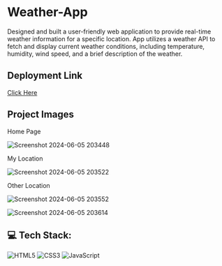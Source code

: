 
# Weather-App

Designed and built a user-friendly web application
to provide real-time weather information for a
specific location. App utilizes a weather API to fetch and display
current weather conditions, including temperature,
humidity, wind speed, and a brief description of the
weather.

## Deployment Link
[Click Here](https://weatherapp-eight-theta.vercel.app/)


## Project Images

Home Page

![Screenshot 2024-06-05 203448](https://github.com/Hari-Krishna-Metta/WeatherApp/assets/135844434/59ecb360-cf95-4190-ac24-d30892a8d5a3)

My Location

![Screenshot 2024-06-05 203522](https://github.com/Hari-Krishna-Metta/WeatherApp/assets/135844434/b03ca9df-9630-4c5b-8762-cf6678f5d66c)

Other Location

![Screenshot 2024-06-05 203552](https://github.com/Hari-Krishna-Metta/WeatherApp/assets/135844434/f91b2bc7-2950-41f7-b392-2af194e22028)

![Screenshot 2024-06-05 203614](https://github.com/Hari-Krishna-Metta/WeatherApp/assets/135844434/ef784764-909e-4536-9246-1d703d180ab7)

## 💻 Tech Stack:
![HTML5](https://img.shields.io/badge/html5-%23E34F26.svg?style=for-the-badge&logo=html5&logoColor=white) ![CSS3](https://img.shields.io/badge/css3-%231572B6.svg?style=for-the-badge&logo=css3&logoColor=white) ![JavaScript](https://img.shields.io/badge/javascript-%23323330.svg?style=for-the-badge&logo=javascript&logoColor=%23F7DF1E)
